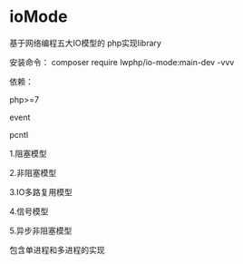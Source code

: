 # ioMode

基于网络编程五大IO模型的 php实现library

安装命令：
composer require lwphp/io-mode:main-dev -vvv

依赖：

php>=7

event

pcntl


1.阻塞模型

2.非阻塞模型

3.IO多路复用模型

4.信号模型

5.异步非阻塞模型

包含单进程和多进程的实现

